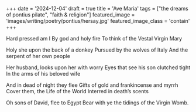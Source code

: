 +++
date = '2024-12-04'
draft = true
title = 'Ave Maria'
tags = ["the dreams of pontius pilate", "faith & religion"]
featured_image = 'images/writing/poetry/pontius/hersay.jpg'
featured_image_class = 'contain'
+++

Hard pressed am I 
By god and holy fire
To think of the Vestal Virgin Mary

Holy she upon the back of a donkey
Pursued by the wolves of Italy
And the serpent of her own people

Her husband, looks upon her with worry
Eyes that see his son clutched tight
In the arms of his beloved wife

And in dead of night they flee
Gifts of gold and frankincense and myrrh 
Cover them, the Life of the World
Interred in death’s scents

Oh sons of David, flee to Egypt 
Bear with ye the tidings of the Virgin Womb. 
